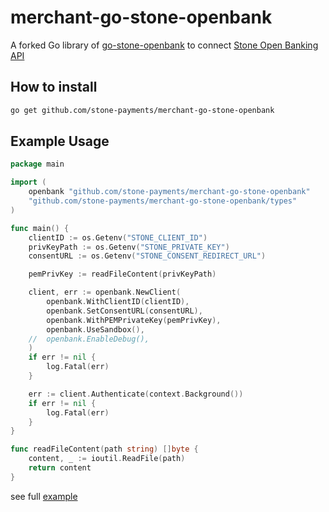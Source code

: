 # merchant-go-stone-openbank

A forked Go library of [go-stone-openbank](https://github.com/stone-payments/go-stone-openbank) to connect [Stone Open Banking API](https://docs.openbank.stone.com.br/)

## How to install

```sh
go get github.com/stone-payments/merchant-go-stone-openbank
```

## Example Usage

```go
package main

import (
	openbank "github.com/stone-payments/merchant-go-stone-openbank"
	"github.com/stone-payments/merchant-go-stone-openbank/types"
)

func main() {
	clientID := os.Getenv("STONE_CLIENT_ID")
	privKeyPath := os.Getenv("STONE_PRIVATE_KEY")
	consentURL := os.Getenv("STONE_CONSENT_REDIRECT_URL")

	pemPrivKey := readFileContent(privKeyPath)

	client, err := openbank.NewClient(
		openbank.WithClientID(clientID),
		openbank.SetConsentURL(consentURL),
		openbank.WithPEMPrivateKey(pemPrivKey),
		openbank.UseSandbox(),
	//	openbank.EnableDebug(),
	)
	if err != nil {
		log.Fatal(err)
	}

	err := client.Authenticate(context.Background())
	if err != nil {
		log.Fatal(err)
	}
}

func readFileContent(path string) []byte {
	content, _ := ioutil.ReadFile(path)
	return content
}
```

see full [example](https://github.com/stone-payments/merchant-go-stone-openbank/blob/master/example/main.go)
